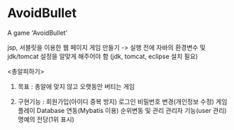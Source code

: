 # AvoidBullet
A game 'AvoidBullet'

jsp, 서블릿을 이용한 웹 페이지 게임 만들기 -> 실행 전에 자바의 환경변수 및 jdk/tomcat 설정을 알맞게 해주어야 함 (jdk, tomcat, eclipse 설치 필요)

<총알피하기>
1. 목표 : 총알에 맞지 않고 오랫동안 버티는 게임

2. 구현기능 :
   회원가입(아이디 중복 방지)
   로그인
   비밀번호 변경(개인정보 수정)
   게임 플레이
   Database 연동(Mybatis 이용)
   순위변동 및 관리
   관리자 기능(user 관리)
   명예의 전당(1위 표시)

